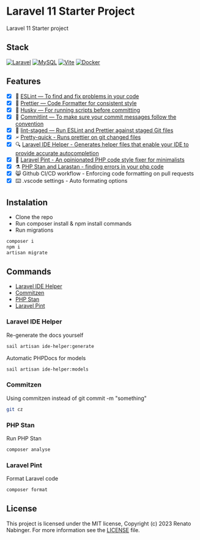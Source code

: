 # Laravel 11 Starter Project

Laravel 11 Starter project

## Stack

[![Laravel](https://img.shields.io/badge/laravel-%23FF2D20.svg?style=for-the-badge&logo=laravel&logoColor=white)](https://laravel.com/docs/11.x)
[![MySQL](https://img.shields.io/badge/mysql-%2300f.svg?style=for-the-badge&logo=mysql&logoColor=white)](https://www.mysql.com/)
[![Vite](https://img.shields.io/badge/vite-%23646CFF.svg?style=for-the-badge&logo=vite&logoColor=white)](https://vitejs.dev/)
[![Docker](https://img.shields.io/badge/docker-%230db7ed.svg?style=for-the-badge&logo=docker&logoColor=white)](https://www.docker.com/)

## Features

- [x] 📏 [ESLint — To find and fix problems in your code](https://eslint.org/)
- [x] 💖 [Prettier — Code Formatter for consistent style](https://prettier.io/)
- [x] 🐶 [Husky — For running scripts before committing](https://typicode.github.io/husky/)
- [x] 🚓 [Commitlint — To make sure your commit messages follow the convention](https://commitlint.js.org/)
- [x] 🚫 [lint-staged — Run ESLint and Prettier against staged Git files](https://github.com/lint-staged/lint-staged)
- [x] 🗲 [Pretty-quick - Runs prettier on git changed files](https://github.com/prettier/pretty-quick)
- [x] 🔍 [Laravel IDE Helper - Generates helper files that enable your IDE to provide accurate autocompletion](https://github.com/barryvdh/laravel-ide-helper)
- [x] 🍺 [Laravel Pint - An opinionated PHP code style fixer for minimalists](https://laravel.com/docs/11.x/pint)
- [x] ⚗️ [PHP Stan and Larastan - finding errors in your php code](https://github.com/larastan/larastan)
- [x] 😸 Github CI/CD workflow - Enforcing code formatting on pull requests
- [x] ⌨️ .vscode settings - Auto formating options

## Instalation

- Clone the repo
- Run composer install & npm install commands
- Run migrations

```sh
composer i
npm i
artisan migrate
```

## Commands

- [Laravel IDE Helper](#laravel-ide-helper)
- [Commitzen](#commitzen)
- [PHP Stan](#php-stan)
- [Laravel Pint](#laravel-pint)

### Laravel IDE Helper

Re-generate the docs yourself

```sh
sail artisan ide-helper:generate
```

Automatic PHPDocs for models

```sh
sail artisan ide-helper:models
```

### Commitzen

Using commitzen instead of git commit -m "something"

```sh
git cz
```

### PHP Stan

Run PHP Stan

```sh
composer analyse
```

### Laravel Pint

Format Laravel code

```sh
composer format
```

## License

This project is licensed under the MIT license, Copyright (c) 2023 Renato Nabinger. For more information see the [LICENSE](LICENSE.md) file.
